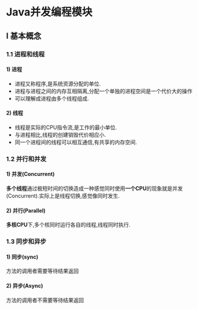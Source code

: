 # Java并发编程模块

## I 基本概念
### 1.1 进程和线程

#### 1) 进程 
* 进程又称程序,是系统资源分配的单位.
* 进程与进程之间的内存互相隔离,分配一个单独的进程空间是一个代价大的操作
* 可以理解成进程由多个线程组成.

#### 2) 线程
* 线程是实际的CPU指令流,是工作的最小单位.
* 与进程相比,线程的创建销毁代价相应小.
* 同一个进程间的线程可以相互通信,有共享的内存空间.

### 1.2 并行和并发
#### 1) 并发(Concurrent)
**多个线程**通过极短时间的切换造成一种感觉同时使用**一个CPU**的现象就是并发(Concurrent).实际上是线程切换,感觉像同时发生.

#### 2) 并行(Parallel)
**多核CPU**下,多个核同时运行各自的线程,线程同时执行.

### 1.3 同步和异步
#### 1) 同步(sync)
方法的调用者需要等待结果返回

#### 2) 异步(Async)
方法的调用者不需要等待结果返回